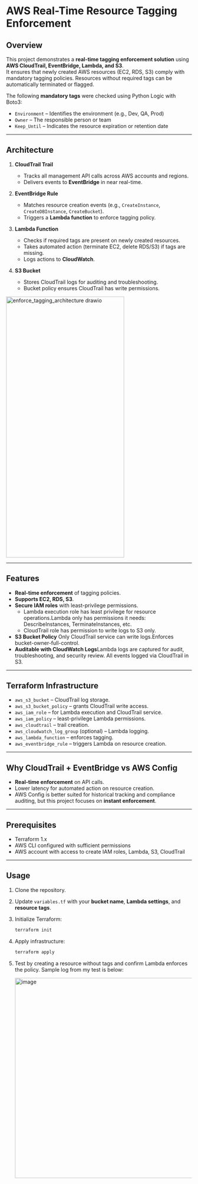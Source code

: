 # AWS Real-Time Resource Tagging Enforcement

## Overview
This project demonstrates a **real-time tagging enforcement solution** using **AWS CloudTrail, EventBridge, Lambda, and S3**.  
It ensures that newly created AWS resources (EC2, RDS, S3) comply with mandatory tagging policies. Resources without required tags can be automatically terminated or flagged.

The following **mandatory tags** were checked using Python Logic with Boto3:

- `Environment` – Identifies the environment (e.g., Dev, QA, Prod)
- `Owner` – The responsible person or team
- `Keep_Until` – Indicates the resource expiration or retention date

---

## Architecture

1. **CloudTrail Trail**  
   - Tracks all management API calls across AWS accounts and regions.
   - Delivers events to **EventBridge** in near real-time.

2. **EventBridge Rule**  
   - Matches resource creation events (e.g., `CreateInstance`, `CreateDBInstance`, `CreateBucket`).
   - Triggers a **Lambda function** to enforce tagging policy.

3. **Lambda Function**  
   - Checks if required tags are present on newly created resources.
   - Takes automated action (terminate EC2, delete RDS/S3) if tags are missing.
   - Logs actions to **CloudWatch**.

4. **S3 Bucket**  
   - Stores CloudTrail logs for auditing and troubleshooting.
   - Bucket policy ensures CloudTrail has write permissions.

<img width="320" height="708" alt="enforce_tagging_architecture drawio" src="https://github.com/user-attachments/assets/35f95713-d8df-4911-965a-5e3e6793ad92" />

---

## Features
- **Real-time enforcement** of tagging policies.
- **Supports EC2, RDS, S3**.
- **Secure IAM roles** with least-privilege permissions.
   - Lambda execution role has least privilege for resource operations.Lambda only has permissions it needs: DescribeInstances, TerminateInstances, etc.
   - CloudTrail role has permission to write logs to S3 only.
- **S3 Bucket Policy** Only CloudTrail service can write logs.Enforces bucket-owner-full-control.
- **Auditable with CloudWatch Logs**Lambda logs are captured for audit, troubleshooting, and security review. All events logged via CloudTrail in S3.

---

## Terraform Infrastructure
- `aws_s3_bucket` – CloudTrail log storage.
- `aws_s3_bucket_policy` – grants CloudTrail write access.
- `aws_iam_role` – for Lambda execution and CloudTrail service.
- `aws_iam_policy` – least-privilege Lambda permissions.
- `aws_cloudtrail` – trail creation.
- `aws_cloudwatch_log_group` (optional) – Lambda logging.
- `aws_lambda_function` – enforces tagging.
- `aws_eventbridge_rule` – triggers Lambda on resource creation.

---

## Why CloudTrail + EventBridge vs AWS Config
- **Real-time enforcement** on API calls.
- Lower latency for automated action on resource creation.
- AWS Config is better suited for historical tracking and compliance auditing, but this project focuses on **instant enforcement**.

---

## Prerequisites
- Terraform 1.x
- AWS CLI configured with sufficient permissions
- AWS account with access to create IAM roles, Lambda, S3, CloudTrail

---

## Usage
1. Clone the repository.
2. Update `variables.tf` with your **bucket name**, **Lambda settings**, and **resource tags**.
3. Initialize Terraform:
   ```bash
   terraform init
   ```
4. Apply infrastructure:
   ```bash
   terraform apply
   ```
5. Test by creating a resource without tags and confirm Lambda enforces the policy. Sample log from my test is below:

   <img width="1514" height="543" alt="image" src="https://github.com/user-attachments/assets/1f2a4ea4-698c-440c-b14a-51ddde72869f" />
